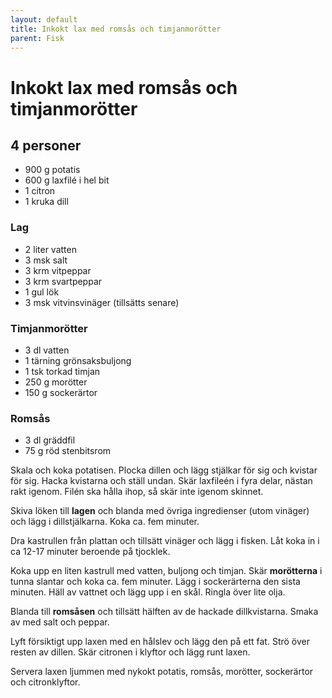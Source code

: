 ```yaml
---
layout: default
title: Inkokt lax med romsås och timjanmorötter
parent: Fisk
---
```

# Inkokt lax med romsås och timjanmorötter
## 4 personer

-	900 g potatis
-	600 g laxfilé i hel bit
-	1 citron
-	1 kruka dill

### Lag
-	2 liter vatten
-	3 msk salt
-	3 krm vitpeppar
-	3 krm svartpeppar
-	1 gul lök
-	3 msk vitvinsvinäger (tillsätts senare)

### Timjanmorötter
-	3 dl vatten
-	1 tärning grönsaksbuljong
-	1 tsk torkad timjan
-	250 g morötter
-	150 g sockerärtor

### Romsås
-	3 dl gräddfil
-	75 g röd stenbitsrom

Skala och koka potatisen. Plocka dillen och lägg stjälkar för sig och kvistar
för sig. Hacka kvistarna och ställ undan. Skär laxfileén i fyra delar,
nästan rakt igenom. Filén ska hålla ihop, så skär inte igenom skinnet.

Skiva löken till **lagen** och blanda med övriga ingredienser (utom vinäger) och
lägg i dillstjälkarna. Koka ca. fem minuter.

Dra kastrullen från plattan och tillsätt vinäger och lägg i fisken. Låt
koka in i ca 12-17 minuter beroende på tjocklek.

Koka upp en liten kastrull med vatten, buljong och timjan. Skär **morötterna** i
tunna slantar och koka ca. fem minuter. Lägg i sockerärterna den sista
minuten. Häll av vattnet och lägg upp i en skål. Ringla över lite olja.

Blanda till **romsåsen** och tillsätt hälften av de hackade dillkvistarna. Smaka av
med salt och peppar.

Lyft försiktigt upp laxen med en hålslev och lägg den på ett fat. Strö
över resten av dillen. Skär citronen i klyftor och lägg runt laxen.

Servera laxen ljummen med nykokt potatis, romsås, morötter, sockerärtor och
citronklyftor.
